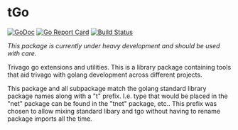 # tGo

[![GoDoc](https://godoc.org/github.com/trivago/tgo?status.svg)](https://godoc.org/github.com/trivago/tgo)
[![Go Report Card](http://goreportcard.com/badge/trivago/tgo)](http://goreportcard.com/report/trivago/tgo)
[![Build Status](https://travis-ci.org/trivago/tgo.svg?branch=master)](https://travis-ci.org/trivago/tgo)

*This package is currently under heavy development and should be used with care.*

Trivago go extensions and utilities.
This is a library package containing tools that aid trivago with golang development across different projects.

This package and all subpackage match the golang standard library package names along with a "t" prefix.
I.e. type that would be placed in the "net" package can be found in the "tnet" package, etc..
This prefix was chosen to allow mixing standard libary and tgo without having to rename package imports all the time.
